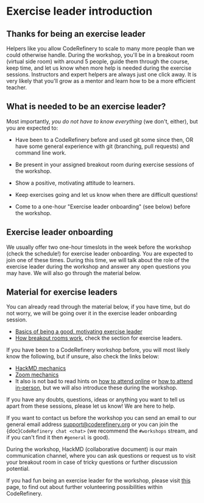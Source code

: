 # Exercise leader introduction

## Thanks for being an exercise leader

Helpers like you allow CodeRefinery to scale to many more people than we could otherwise handle.  During the workshop, you'll be
in a breakout room (virtual side room) with around 5 people, guide them through the course, keep time, and let us know when more help is needed during the exercise sessions. Instructors and expert helpers are always just one click away. 
It is very likely that you'll grow as a mentor and learn how to be a more efficient teacher. 

## What is needed to be an exercise leader?

Most importantly, *you do not have to know everything* (we don't, either), but you are expected to:

- Have been to a CodeRefinery before and used git some since then, OR have some general experience with git (branching,
  pull requests) and command line work.

- Be present in your assigned breakout room during exercise sessions of the workshop.

- Show a positive, motivating attitude to learners.

- Keep exercises going and let us know when there are difficult questions!

- Come to a one-hour "Exercise leader onboarding" (see below) before the workshop.


## Exercise leader onboarding

We usually offer two one-hour timeslots in the week before the workshop (check the schedule!) for exercise leader onboarding. You are expected to join one of these times. During this time, we will talk about the role of the exercise leader during the workshop and answer any open questions you may have. We will also go through the material below.

## Material for exercise leaders

You can already read through the material below, if you have time, but do not worry, we will be going over it in the exercise leader onboarding session.

- [Basics of being a good, motivating exercise leader](helping-and-teaching)
- [How breakout rooms work](breakout-rooms-helping), check the section for exercise leaders.

If you have been to a CodeRefinery workshop before, you will most likely know the following, but if unsure, also check the links below: 

- [HackMD mechanics](hackmd-mechanics)
- [Zoom mechanics](zoom-mechanics)
- It also is not bad to read hints on [how to attend
  online](how-to-attend-online) or [how to attend
  in-person](how-to-attend-inperson), but we will also introduce these during the workshop.

If you have any doubts, questions, ideas or anything you want to tell
us apart from these sessions, please let us know! We are here to help. 

If you want to contact us before the workshop you can send an email to our general email address <support@coderefinery.org> or you can join the
{doc}`CodeRefinery chat <chat>` (we recommend the `#workshops` stream,
and if you can't find it then `#general` is good).

During the workshop, HackMD (collaborative document) is our main communication channel, where you can ask questions or request us to visit your breakout room in case of tricky questions or further discussion potential.

If you had fun being an exercise leader for the workshop, please visit [this](volunteer_path) page, to find out about further volunteering possibilities within CodeRefinery.